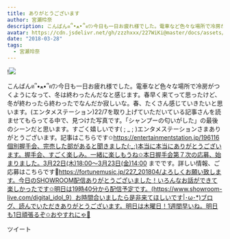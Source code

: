 ```yaml
---
title: ありがとうございます
author: 宮瀬玲奈
description: こんばんฅ՞•ﻌ•՞ฅﾜﾝ今日も一日お疲れ様でした。電車など色々な場所で冷房がつくようになって、冬は終わったんだなと感じます。春早く来てって思ったけど、冬が終わったら終わったでなんだか寂しいな。春、たくさん...
avatar: https://cdn.jsdelivr.net/gh/zzzhxxx/227WiKi@master/docs/assets/photo/avatar/reina.jpg
date: "2018-03-28"
tags:
  - 宮瀬玲奈
---
```


!![](https://cdn.jsdelivr.net/gh/zzzhxxx/227WiKi-image@master/blog-image/reina-2018-03-28_1.jpg)


こんばんฅ՞•ﻌ•՞ฅﾜﾝ今日も一日お疲れ様でした。電車など色々な場所で冷房がつくようになって、冬は終わったんだなと感じます。春早く来てって思ったけど、冬が終わったら終わったでなんだか寂しいな。春、たくさん感じていきたいと思います。(エンタメステーション)22/7を取り上げていただいている記事さんを読ませてもらってる中で、見つけた写真です。「シャンプーの匂いがした」の最後のシーンだと思います。すごく嬉しいです( ; _ ; )エンタメステーションさまありがとうございます。記事はこちらです✩https://entertainmentstation.jp/196116個別握手会、完売した部があると聞きました(;_;)本当に本当にありがとうございます。握手会、すごく楽しみ。一緒に楽しもうね✩本日握手会第７次の応募、始まりました。3月22日(木)18:00～3月23日(金)14:00 までです。詳しい情報、ご応募はこちらです🌟https://fortunemusic.jp/227_201804/よろしくお願い致します。今日のSHOWROOM配信ありがとうございました！いろんなお話ができて楽しかったです✩明日は19時40分から配信予定です。(https://www.showroom-live.com/digital_idol_9）お時間合いましたら是非来てほしいです|･ω･*)ブログ、読んでいただきありがとうございます。明日は木曜日！1週間早いね。明日も1日頑張るぞ✩おやすれにゃ💓


ツイート



